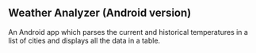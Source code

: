 <h2>Weather Analyzer (Android version)</h2>

An Android app which parses the current and historical temperatures in a list of cities and displays all the data in a
table. 
